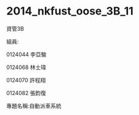 2014_nkfust_oose_3B_11
======================
資管3B


組員:

0124044 李亞駿


0124068 林士瑋


0124070 許程翔


0124082 張鈞復



專題名稱:自動派車系統
